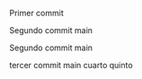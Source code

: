 Primer commit








Segundo commit main









Segundo commit main









tercer commit main
cuarto
quinto